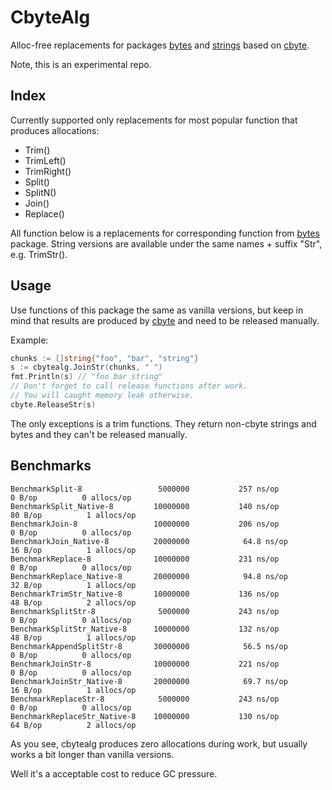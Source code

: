 # CbyteAlg

Alloc-free replacements for packages [bytes](https://golang.org/pkg/bytes) and
[strings](https://golang.org/pkg/strings) based on [cbyte](https://github.com/koykov/cbyte).

Note, this is an experimental repo.

## Index

Currently supported only replacements for most popular function that produces
allocations:
* Trim()
* TrimLeft()
* TrimRight()
* Split()
* SplitN()
* Join()
* Replace()

All function below is a replacements for corresponding function from [bytes](https://golang.org/pkg/bytes) package.
String versions are available under the same names + suffix "Str", e.g. TrimStr().

## Usage

Use functions of this package the same as vanilla versions, but keep in mind that results are produced by
[cbyte](https://github.com/koykov/cbyte) and need to be released manually.

Example:
```go
chunks := []string{"foo", "bar", "string"}
s := cbytealg.JoinStr(chunks, " ")
fmt.Println(s) // "foo bar string"
// Don't forget to call release functions after work.
// You will caught memory leak otherwise.
cbyte.ReleaseStr(s)
``` 

The only exceptions is a trim functions. They return non-cbyte strings and bytes and they can't be released manually. 

## Benchmarks

```
BenchmarkSplit-8               	 5000000	       257 ns/op	       0 B/op	       0 allocs/op
BenchmarkSplit_Native-8        	10000000	       140 ns/op	      80 B/op	       1 allocs/op
BenchmarkJoin-8                	10000000	       206 ns/op	       0 B/op	       0 allocs/op
BenchmarkJoin_Native-8         	20000000	        64.8 ns/op	      16 B/op	       1 allocs/op
BenchmarkReplace-8             	10000000	       231 ns/op	       0 B/op	       0 allocs/op
BenchmarkReplace_Native-8      	20000000	        94.8 ns/op	      32 B/op	       1 allocs/op
BenchmarkTrimStr_Native-8      	10000000	       136 ns/op	      48 B/op	       2 allocs/op
BenchmarkSplitStr-8            	 5000000	       243 ns/op	       0 B/op	       0 allocs/op
BenchmarkSplitStr_Native-8     	10000000	       132 ns/op	      48 B/op	       1 allocs/op
BenchmarkAppendSplitStr-8      	30000000	        56.5 ns/op	       0 B/op	       0 allocs/op
BenchmarkJoinStr-8             	10000000	       221 ns/op	       0 B/op	       0 allocs/op
BenchmarkJoinStr_Native-8      	20000000	        69.7 ns/op	      16 B/op	       1 allocs/op
BenchmarkReplaceStr-8          	 5000000	       243 ns/op	       0 B/op	       0 allocs/op
BenchmarkReplaceStr_Native-8   	10000000	       130 ns/op	      64 B/op	       2 allocs/op
```

As you see, cbytealg produces zero allocations during work, but usually works a bit longer than vanilla versions.

Well it's a acceptable cost to reduce GC pressure.
